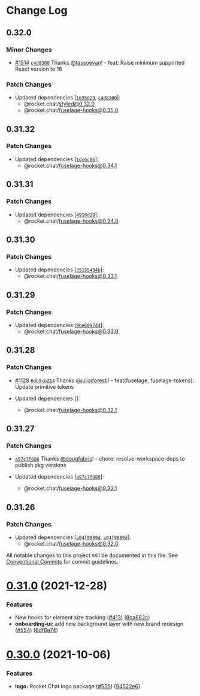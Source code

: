 # Change Log

## 0.32.0

### Minor Changes

- [#1514](https://github.com/RocketChat/fuselage/pull/1514) [`c4d8300`](https://github.com/RocketChat/fuselage/commit/c4d8300a651a25b92450b8830c5028b4fcf8f4a1) Thanks [@tassoevan](https://github.com/tassoevan)! - feat: Raise minimum supported React version to 18

### Patch Changes

- Updated dependencies [[`1695629`](https://github.com/RocketChat/fuselage/commit/1695629a9a9600159f7a6ca8d5f92ab7c8c76008), [`c4d8300`](https://github.com/RocketChat/fuselage/commit/c4d8300a651a25b92450b8830c5028b4fcf8f4a1)]:
  - @rocket.chat/styled@0.32.0
  - @rocket.chat/fuselage-hooks@0.35.0

## 0.31.32

### Patch Changes

- Updated dependencies [[`1dc6c86`](https://github.com/RocketChat/fuselage/commit/1dc6c86df827a44a8c0ac4cc7f239b2507ecd33d)]:
  - @rocket.chat/fuselage-hooks@0.34.1

## 0.31.31

### Patch Changes

- Updated dependencies [[`4910d29`](https://github.com/RocketChat/fuselage/commit/4910d294defc1effc0b857f44138498a73013877)]:
  - @rocket.chat/fuselage-hooks@0.34.0

## 0.31.30

### Patch Changes

- Updated dependencies [[`35155404b`](https://github.com/RocketChat/fuselage/commit/35155404baeb1e44aa1e4d767f431204d3ab2b53)]:
  - @rocket.chat/fuselage-hooks@0.33.1

## 0.31.29

### Patch Changes

- Updated dependencies [[`9be609744`](https://github.com/RocketChat/fuselage/commit/9be609744856f49b8971fb7aa45316ec7fd2463f)]:
  - @rocket.chat/fuselage-hooks@0.33.0

## 0.31.28

### Patch Changes

- [#1128](https://github.com/RocketChat/fuselage/pull/1128) [`6db5cb214`](https://github.com/RocketChat/fuselage/commit/6db5cb2141bf42c9622c5846701e5b26392a1ada) Thanks [@juliajforesti](https://github.com/juliajforesti)! - feat(fuselage, fuselage-tokens): Update primitive tokens

- Updated dependencies []:
  - @rocket.chat/fuselage-hooks@0.32.1

## 0.31.27

### Patch Changes

- [`a97c7f086`](https://github.com/RocketChat/fuselage/commit/a97c7f08633e6e36a39c8933b530f9acacb83af0) Thanks [@dougfabris](https://github.com/dougfabris)! - chore: resolve-workspace-deps to publish pkg versions

- Updated dependencies [[`a97c7f086`](https://github.com/RocketChat/fuselage/commit/a97c7f08633e6e36a39c8933b530f9acacb83af0)]:
  - @rocket.chat/fuselage-hooks@0.32.1

## 0.31.26

### Patch Changes

- Updated dependencies [[`a04f9089d`](https://github.com/RocketChat/fuselage/commit/a04f9089d19ba32d2b2e80738d2d5f4dac0d3e0c), [`a04f9089d`](https://github.com/RocketChat/fuselage/commit/a04f9089d19ba32d2b2e80738d2d5f4dac0d3e0c)]:
  - @rocket.chat/fuselage-hooks@0.32.0

All notable changes to this project will be documented in this file.
See [Conventional Commits](https://conventionalcommits.org) for commit guidelines.

# [0.31.0](https://github.com/RocketChat/fuselage/compare/v0.30.1...v0.31.0) (2021-12-28)

### Features

- New hooks for element size tracking ([#413](https://github.com/RocketChat/fuselage/issues/413)) ([8ca682c](https://github.com/RocketChat/fuselage/commit/8ca682c636d2e4813f7d346cb881513382be63cf))
- **onboarding-ui:** add new background layer with new brand redesign ([#554](https://github.com/RocketChat/fuselage/issues/554)) ([6df6e74](https://github.com/RocketChat/fuselage/commit/6df6e74045183d59deee6db73ae19e59ae1a1482))

# [0.30.0](https://github.com/RocketChat/fuselage/compare/v0.29.0...v0.30.0) (2021-10-06)

### Features

- **logo:** Rocket.Chat logo package ([#535](https://github.com/RocketChat/fuselage/issues/535)) ([94522e6](https://github.com/RocketChat/fuselage/commit/94522e6b74d02f88f56e9ac898ca26b9d1e42fbd))
